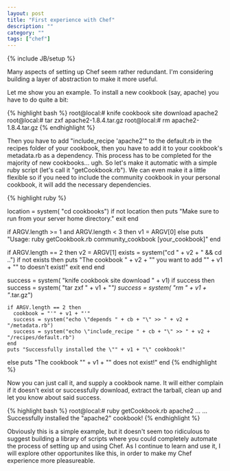 ```yaml
---
layout: post
title: "First experience with Chef"
description: ""
category: ""
tags: ["chef"]
---
```

{% include JB/setup %}

Many aspects of setting up Chef seem rather redundant. I'm considering building a layer of abstraction to make it more useful.

Let me show you an example. To install a new cookbook (say, apache) you have to do quite a bit:

{% highlight bash %}
  root@local:# knife cookbook site download apache2
  root@local:# tar zxf apache2-1.8.4.tar.gz
  root@local:# rm apache2-1.8.4.tar.gz
{% endhighlight %}

Then you have to add "include\_recipe 'apache2'" to the default.rb in the recipes folder of your cookbook, then you have to add it to your cookbook's metadata.rb as a dependency. This process has to be completed for the majority of new cookbooks...  ugh.
So let's make it automatic with a simple ruby script (let's call it "getCookbook.rb"). We can even make it a little flexible so if you need to include the community cookbook in your personal cookbook, it will add the necessary dependencies.

{% highlight ruby %}

  location = system( "cd cookbooks")
  if not location then
    puts "Make sure to run from your server home directory."
    exit
  end
  
  if ARGV.length >= 1 and ARGV.length < 3 then
    v1 = ARGV[0]
  else
    puts "Usage: ruby getCookbook.rb community_cookbook [your_cookbook]"
  end
  
  if ARGV.length == 2 then
    v2 = ARGV[1]
    exists = system("cd " + v2 + " && cd ..")
    if not exists then
      puts "The cookbook \" + v2 + "\" you want to add \"" + v1 + "\" to doesn't exist!"
      exit
    end
  end
  
  success = system( "knife cookbook site download " + v1)
  if success then
    success = system( "tar zxf " + v1 + "*")
    success = system( "rm " + v1 + "*.tar.gz")
    
    if ARGV.length == 2 then
      cookbook = "'" + v1 + "'"
      success = system("echo \"depends " + cb + "\" >> " + v2 + "/metadata.rb")
      success = system("echo \"include_recipe " + cb + "\" >> " + v2 + "/recipes/default.rb")
    end
    puts "Successfully installed the \"" + v1 + "\" cookbook!"
  else
    puts "The cookbook \"" + v1 + "\" does not exist!"
  end
{% endhighlight %}

Now you can just call it, and supply a cookbook name. It will either complain if it doesn't exist or successfully download, extract the tarball, clean up and let you know about said success.

{% highlight bash %}
  root@local:# ruby getCookbook.rb apache2
  ...
  ...
  Successfully installed the "apache2" cookbook!
{% endhighlight %}

Obviously this is a simple example, but it doesn't seem too ridiculous to suggest building a library of scripts where you could completely automate the process of setting up and using Chef. 
As I continue to learn and use it, I will explore other opportunites like this, in order to make my Chef experience more pleasureable.
